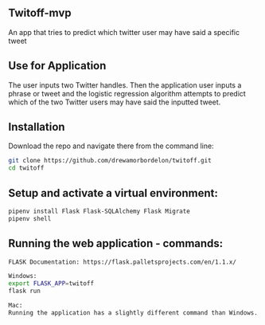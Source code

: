 ## Twitoff-mvp
An app that tries to predict which twitter user may have said a specific tweet

## Use for Application
The user inputs two Twitter handles. Then the application user inputs a phrase or tweet and the logistic regression algorithm attempts to predict which of the two Twitter users may have said the inputted tweet.

## Installation

Download the repo and navigate there from the command line:

```sh
git clone https://github.com/drewamorbordelon/twitoff.git
cd twitoff
```


## Setup and activate a virtual environment:

```sh
pipenv install Flask Flask-SQLAlchemy Flask Migrate
pipenv shell
```


## Running the web application - commands:

```sh  
FLASK Documentation: https://flask.palletsprojects.com/en/1.1.x/

Windows:
export FLASK_APP=twitoff
flask run

Mac:
Running the application has a slightly different command than Windows. See the documentation for FLASK.
```
